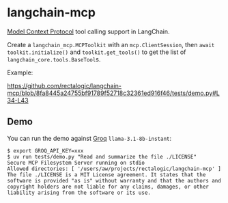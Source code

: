 # langchain-mcp

[Model Context Protocol](https://modelcontextprotocol.io) tool calling support in LangChain.

Create a `langchain_mcp.MCPToolkit` with an `mcp.ClientSession`,
then `await toolkit.initialize()` and `toolkit.get_tools()` to get the list of `langchain_core.tools.BaseTool`s.

Example:

https://github.com/rectalogic/langchain-mcp/blob/8fa8445a24755bf91789f52718c32361ed916f46/tests/demo.py#L34-L43

## Demo

You can run the demo against [Groq](https://groq.com/) `llama-3.1-8b-instant`:
```sh-session
$ export GROQ_API_KEY=xxx
$ uv run tests/demo.py "Read and summarize the file ./LICENSE"
Secure MCP Filesystem Server running on stdio
Allowed directories: [ '/users/aw/projects/rectalogic/langchain-mcp' ]
The file ./LICENSE is a MIT License agreement. It states that the software is provided "as is" without warranty and that the authors and copyright holders are not liable for any claims, damages, or other liability arising from the software or its use.
```
